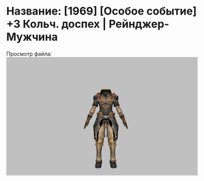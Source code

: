 # Название: [1969] [Особое событие] +3 Кольч. доспех | Рейнджер-Мужчина

Просмотр файла:
![p020002.png](p020002.png)